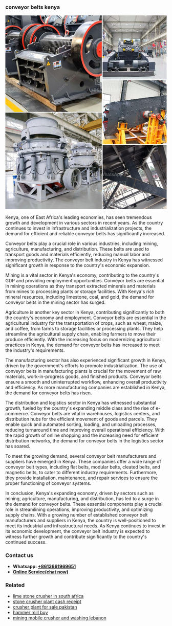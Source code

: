 <h3>conveyor belts kenya</h3><img src='1708497415.jpg' alt=''><p>Kenya, one of East Africa's leading economies, has seen tremendous growth and development in various sectors in recent years. As the country continues to invest in infrastructure and industrialization projects, the demand for efficient and reliable conveyor belts has significantly increased.</p><p>Conveyor belts play a crucial role in various industries, including mining, agriculture, manufacturing, and distribution. These belts are used to transport goods and materials efficiently, reducing manual labor and improving productivity. The conveyor belt industry in Kenya has witnessed significant growth in response to the country's economic expansion.</p><p>Mining is a vital sector in Kenya's economy, contributing to the country's GDP and providing employment opportunities. Conveyor belts are essential in mining operations as they transport extracted minerals and materials from mines to processing plants or storage facilities. With Kenya's rich mineral resources, including limestone, coal, and gold, the demand for conveyor belts in the mining sector has surged.</p><p>Agriculture is another key sector in Kenya, contributing significantly to both the country's economy and employment. Conveyor belts are essential in the agricultural industry for the transportation of crops, such as wheat, maize, and coffee, from farms to storage facilities or processing plants. They help streamline the agricultural supply chain, enabling farmers to move their produce efficiently. With the increasing focus on modernizing agricultural practices in Kenya, the demand for conveyor belts has increased to meet the industry's requirements.</p><p>The manufacturing sector has also experienced significant growth in Kenya, driven by the government's efforts to promote industrialization. The use of conveyor belts in manufacturing plants is crucial for the movement of raw materials, work-in-progress goods, and finished products. Conveyor belts ensure a smooth and uninterrupted workflow, enhancing overall productivity and efficiency. As more manufacturing companies are established in Kenya, the demand for conveyor belts has risen.</p><p>The distribution and logistics sector in Kenya has witnessed substantial growth, fueled by the country's expanding middle class and the rise of e-commerce. Conveyor belts are vital in warehouses, logistics centers, and distribution hubs for the efficient movement of goods and parcels. They enable quick and automated sorting, loading, and unloading processes, reducing turnaround time and improving overall operational efficiency. With the rapid growth of online shopping and the increasing need for efficient distribution networks, the demand for conveyor belts in the logistics sector has soared.</p><p>To meet the growing demand, several conveyor belt manufacturers and suppliers have emerged in Kenya. These companies offer a wide range of conveyor belt types, including flat belts, modular belts, cleated belts, and magnetic belts, to cater to different industry requirements. Furthermore, they provide installation, maintenance, and repair services to ensure the proper functioning of conveyor systems.</p><p>In conclusion, Kenya's expanding economy, driven by sectors such as mining, agriculture, manufacturing, and distribution, has led to a surge in the demand for conveyor belts. These essential components play a crucial role in streamlining operations, improving productivity, and optimizing supply chains. With a growing number of established conveyor belt manufacturers and suppliers in Kenya, the country is well-positioned to meet its industrial and infrastructural needs. As Kenya continues to invest in its economic development, the conveyor belt industry is expected to witness further growth and contribute significantly to the country's continued success.</p><h3>Contact us</h3><ul><li><strong>Whatsapp:&nbsp;<a href="https://wa.me/8613661969651">+8613661969651</a></strong></li><li><a href="https://swt.shibang-china.com/?git&amp;zhl&amp;conveyor belts kenya"><strong>Online Service(chat now)</strong></a></li></ul><h3>Related</h3><ul><li><a href='lime stone crusher in south africa.md'>lime stone crusher in south africa</a></li><li><a href='stone crusher plant cash receipt.md'>stone crusher plant cash receipt</a></li><li><a href='crusher plant for sale pakistan.md'>crusher plant for sale pakistan</a></li><li><a href='hammer mill buy.md'>hammer mill buy</a></li><li><a href='mining mobile crusher and washing lebanon.md'>mining mobile crusher and washing lebanon</a></li></ul>